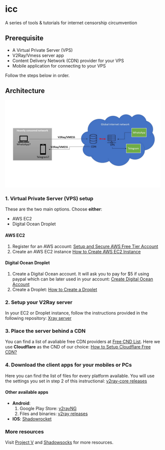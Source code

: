 # icc
A series of tools &amp; tutorials for internet censorship circumvention

## Prerequisite
- A Virtual Private Server (VPS)
- V2Ray/Vmess server app
- Content Delivery Network (CDN) provider for your VPS
- Mobile application for connecting to your VPS

Follow the steps below in order.

## Architecture
![Arch](https://github.com/pika-pika-chuu/icc/blob/main/arch.jpg?raw=true "arch")


### 1. Virtual Private Server (VPS) setup
These are the two main options. Choose **either**:
- AWS EC2
- Digital Ocean Droplet


#### AWS EC2
1. Register for an AWS account: [Setup and Secure AWS Free Tier Account](https://www.youtube.com/watch?v=FRQ9fE4fd5g)
2. Create an AWS EC2 instance [How to Create AWS EC2 Instance](https://www.youtube.com/watch?v=k_FPNHUh66A)

#### Digital Ocean Droplet
1. Create a Digital Ocean account. It will ask you to pay for $5 if using paypal which can be later used in your account: [Create Digital Ocean Account](https://cloud.digitalocean.com/registrations/new)
2. Create a Droplet: [How to Create a Droplet](https://www.youtube.com/watch?v=kzThZOZj1S4)

### 2. Setup your V2Ray server
In your EC2 or Droplet instance, follow the instructions provided in the following repository: [Xray server](https://github.com/SonyaCore/V2RayGen)

### 3. Place the server behind a CDN
You can find a list of avaliable free CDN providers at [Free CND List](https://geekflare.com/free-cdn-list/). Here we use **Cloudflare** as the CND of our choice: [How to Setup Cloudflare Free CDN?](https://www.youtube.com/watch?v=N7n_HtvwNVA)

### 4. Download the client apps for your mobiles or PCs
Here you can find the list of files for every platform available. You will use the settings you set in step 2 of this instructional: [v2ray-core releases](https://github.com/v2ray/v2ray-core/releases)

#### Other available apps
- **Android**:
  1. Google Play Store: [v2rayNG](https://play.google.com/store/apps/details?id=com.v2ray.ang&hl=en_AU&gl=US)
  2. Files and binaries: [v2ray releases](https://github.com/2dust/v2rayNG/releases)
- **IOS**: [Shadowrocket](https://apps.apple.com/us/app/shadowrocket/id932747118)

### More resources
Visit [Project V](https://www.v2ray.com/en/) and [Shadowsocks](https://github.com/shadowsocks) for more resources.
